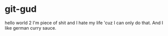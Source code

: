 # git-gud
hello world 2
I'm piece of shit and I hate my life 'cuz I can only do that.
And I like german curry sauce.
